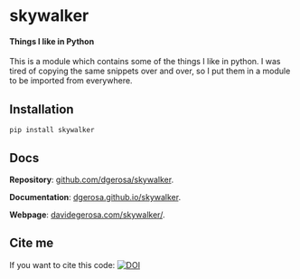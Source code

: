# skywalker

#### Things I like in Python

This is a module which contains some of the things I like in python. I was tired of copying the same snippets over and over, so I put them in a module to be imported from everywhere.

## Installation

    pip install skywalker

## Docs

**Repository**:
[github.com/dgerosa/skywalker](https://github.com/dgerosa/skywalker).

**Documentation**:
[dgerosa.github.io/skywalker](http://dgerosa.github.io/skywalker).

**Webpage**:
[davidegerosa.com/skywalker/](https://davidegerosa.com/skywalker/).

## Cite me

If you want to cite this code: [![DOI](https://zenodo.org/badge/134632789.svg)](https://zenodo.org/badge/latestdoi/134632789)




